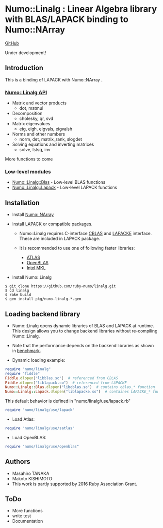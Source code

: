 # Numo::Linalg : Linear Algebra library with BLAS/LAPACK binding to Numo::NArray

[GitHub](https://github.com/ruby-numo/linalg)

Under development!

## Introduction

This is a binding of LAPACK with Numo::NArray .

### [Numo::Linalg API](http://ruby-numo.github.io/linalg/yard/Numo/Linalg.html)

* Matrix and vector products
    * dot, matmul
* Decomposition
    * cholesky, qr, svd
* Matrix eigenvalues
    * eig, eigh, eigvals, eigvalsh
* Norms and other numbers
    * norm, det, matrix_rank, slogdet
* Solving equations and inverting matrices
    * solve, lstsq, inv

More functions to come

### Low-level modules

* [Numo::Linalg::Blas](http://ruby-numo.github.io/linalg/yard/Numo/Linalg/Blas.html) - Low-level BLAS functions
* [Numo::Linalg::Lapack](http://ruby-numo.github.io/linalg/yard/Numo/Linalg/Lapack.html) - Low-level LAPACK functions

## Installation

* Install [Numo::NArray](https://github.com/ruby-numo/narray)

* Install [LAPACK](http://www.netlib.org/lapack/) or compatible packages.

    * Numo::Linalg requires C-interface
      [CBLAS](http://www.netlib.org/blas/#_cblas) and
      [LAPACKE](http://www.netlib.org/lapack/lapacke.html) interface.
      These are included in LAPACK package.

    * It is recommended to use one of following faster libraries:
        * [ATLAS](https://sourceforge.net/projects/math-atlas/)
        * [OpenBLAS](http://www.openblas.net/)
        * [Intel MKL](https://software.intel.com/intel-mkl)

* Install Numo::Linalg

```shell
$ git clone https://github.com/ruby-numo/linalg.git
$ cd linalg
$ rake build
$ gem install pkg/numo-linalg-*.gem
```

## Loading backend library

* Numo::Linalg opens dynamic libraries of BLAS and LAPACK at runtime.
  This design allows you to change backend libraries without
  re-compiling Numo::Linalg.

* Note that the performance depends on the backend libraries as shown in
  [benchmark](https://github.com/ruby-numo/linalg/tree/master/bench).

* Dynamic loading example:

```ruby
require "numo/linalg"
require "fiddle"
Fiddle.dlopen("libblas.so")  # referenced from CBLAS
Fiddle.dlopen("liblapack.so")  # referenced from LAPACKE
Numo::Linalg::Blas.dlopen("libcblas.so")  # contains cblas_* function
Numo::Linalg::Lapack.dlopen("liblapacke.so")  # containes LAPACKE_* function
```

This default behavior is defined in "numo/linalg/use/lapack.rb"

```ruby
require "numo/linalg/use/lapack"
```

  * Load Atlas:

```ruby
require "numo/linalg/use/satlas"
```

  * Load OpenBLAS:

```ruby
require "numo/linalg/use/openblas"
```

## Authors

* Masahiro TANAKA
* Makoto KISHIMOTO
* This work is partly supported by 2016 Ruby Association Grant.

## ToDo

* More functions
* write test
* Documentation
